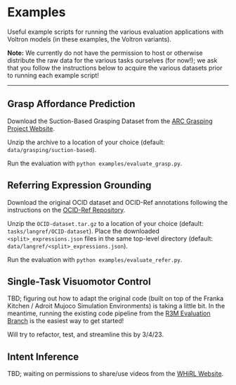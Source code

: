 # Examples

Useful example scripts for running the various evaluation applications with Voltron models (in these examples, the
Voltron variants).

**Note:** We currently do not have the permission to host or otherwise distribute the raw data for the various tasks
ourselves (for now!); we ask that you follow the instructions below to acquire the various datasets prior to running
each example script!

---

## Grasp Affordance Prediction

Download the Suction-Based Grasping Dataset from the
[ARC Grasping Project Website](https://vision.princeton.edu/projects/2017/arc/).

Unzip the archive to a location of your choice (default: `data/grasping/suction-based`).

Run the evaluation with `python examples/evaluate_grasp.py`.

## Referring Expression Grounding

Download the original OCID dataset and OCID-Ref annotations following the instructions on the
[OCID-Ref Repository](https://github.com/lluma/OCID-Ref#dataset).

Unzip the `OCID-dataset.tar.gz` to a location of your choice (default: `tasks/langref/OCID-dataset`). Place the
downloaded `<split>_expressions.json` files in the same top-level directory
(default: `data/langref/<split>_expressions.json`).

Run the evaluation with `python examples/evaluate_refer.py`.

## Single-Task Visuomotor Control

TBD; figuring out how to adapt the original code (built on top of the Franka Kitchen / Adroit Mujoco Simulation
Environments) is taking a little bit. In the meantime, running the existing code pipeline from the
[R3M Evaluation Branch](https://github.com/facebookresearch/r3m/tree/eval) is the easiest way to get started!

Will try to refactor, test, and streamline this by 3/4/23.

## Intent Inference

TBD; waiting on permissions to share/use videos from the [WHiRL Website](https://human2robot.github.io/).
